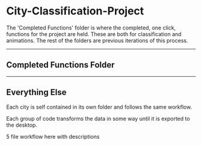 # City-Classification-Project

The 'Completed Functions' folder is where the completed, one click, functions for the project are held. These are both for classification and animations. The rest of the folders are previous iterations of this process.

***

## Completed Functions Folder 







***

## Everything Else



Each city is self contained in its own folder and follows the same workflow. 

Each group of code transforms the data in some way until it is exported to the desktop. 

5 file workflow here with descriptions





